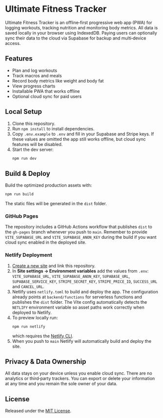 # Ultimate Fitness Tracker

Ultimate Fitness Tracker is an offline‑first progressive web app (PWA) for logging workouts, tracking nutrition and monitoring body metrics. All data is saved locally in your browser using IndexedDB. Paying users can optionally sync their data to the cloud via Supabase for backup and multi‑device access.

## Features
- Plan and log workouts
- Track macros and meals
- Record body metrics like weight and body fat
- View progress charts
- Installable PWA that works offline
- Optional cloud sync for paid users

## Local Setup
1. Clone this repository.
2. Run `npm install` to install dependencies.
3. Copy `.env.example` to `.env` and fill in your Supabase and Stripe keys. If
   these values are omitted the app still works offline, but cloud sync features
   will be disabled.
4. Start the dev server:
   ```bash
   npm run dev
   ```

## Build & Deploy
Build the optimized production assets with:
```bash
npm run build
```
The static files will be generated in the `dist` folder.

### GitHub Pages
The repository includes a GitHub Actions workflow that publishes `dist` to the `gh-pages` branch whenever you push to `main`.
Remember to provide `VITE_SUPABASE_URL` and `VITE_SUPABASE_ANON_KEY` during the build if you want cloud sync enabled in the deployed site.

### Netlify Deployment
1. [Create a new site](https://app.netlify.com) and link this repository.
2. In **Site settings → Environment variables** add the values from `.env`:
   `VITE_SUPABASE_URL`, `VITE_SUPABASE_ANON_KEY`, `SUPABASE_URL`,
   `SUPABASE_SERVICE_KEY`, `STRIPE_SECRET_KEY`, `STRIPE_PRICE_ID`,
   `SUCCESS_URL` and `CANCEL_URL`.
3. Netlify uses `netlify.toml` to build and deploy the app. The configuration
   already points at `backend/functions` for serverless functions and publishes
   the `dist` folder.
   The Vite config automatically detects the `NETLIFY` environment variable so
   asset paths work correctly when deployed to Netlify.
4. To preview locally run:
   ```bash
   npm run netlify
   ```
   which requires the [Netlify CLI](https://docs.netlify.com/cli/get-started/).
5. When you push to `main` Netlify will automatically build and deploy the site.

## Privacy & Data Ownership
All data stays on your device unless you enable cloud sync. There are no analytics or third‑party trackers. You can export or delete your information at any time and you remain the sole owner of your data.

## License
Released under the [MIT License](LICENSE).
